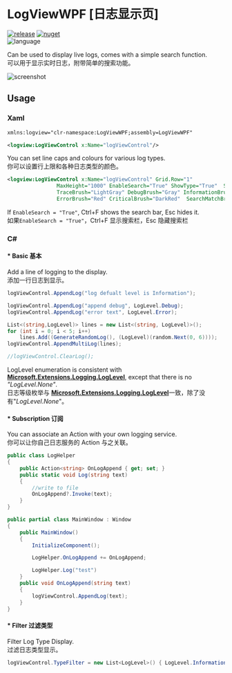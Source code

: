 # LogViewWPF [日志显示页]

[![release](https://img.shields.io/github/v/release/tp1415926535/LogViewWPF?color=green&logo=github)](https://github.com/tp1415926535/LogViewWPF/releases) 
[![nuget](https://img.shields.io/nuget/v/LogViewWPF?color=lightblue&logo=nuget)](https://www.nuget.org/packages/LogViewWPF)     
![language](https://img.shields.io/github/languages/top/tp1415926535/LogViewWPF)

Can be used to display live logs, comes with a simple search function.    
可以用于显示实时日志，附带简单的搜索功能。   
    

![screenshot](https://github.com/tp1415926535/LogViewWPF/assets/58326584/b593f591-17e4-4fa0-b1a0-c86e5a295ec6)


## Usage
### Xaml
``` xml
xmlns:logview="clr-namespace:LogViewWPF;assembly=LogViewWPF"

<logview:LogViewControl x:Name="logViewControl"/>
```
You can set line caps and colours for various log types.      
你可以设置行上限和各种日志类型的颜色。   
``` xml
<logview:LogViewControl x:Name="logViewControl" Grid.Row="1" 
                MaxHeight="1000" EnableSearch="True" ShowType="True"  Spacing="10,5"
                TraceBrush="LightGray" DebugBrush="Gray" InformationBrush="Black" WarningBrush="DarkOrange"
                ErrorBrush="Red" CriticalBrush="DarkRed"  SearchMatchBrush="#DDF5FF" SearchCurrentBrush="#FFFAE1"/>
```
If `EnableSearch = "True"`, Ctrl+F shows the search bar, Esc hides it.    
如果`EnableSearch = "True"`，Ctrl+F 显示搜索栏，Esc 隐藏搜索栏


### C# 

#### * Basic 基本
Add a line of logging to the display.    
添加一行日志到显示。   
``` c#
logViewControl.AppendLog("log defualt level is Information");

logViewControl.AppendLog("append debug", LogLevel.Debug);
logViewControl.AppendLog("error text", LogLevel.Error);

List<(string,LogLevel)> lines = new List<(string, LogLevel)>();
for (int i = 0; i < 5; i++)
    lines.Add((GenerateRandomLog(), (LogLevel)(random.Next(0, 6))));
logViewControl.AppendMultiLog(lines);

//logViewControl.ClearLog();
``` 
LogLevel enumeration is consistent with [**Microsoft.Extensions.Logging.LogLevel**](https://learn.microsoft.com/dotnet/api/microsoft.extensions.logging.loglevel?view=net-8.0), except that there is no *"LogLevel.None"*.   
日志等级枚举与 [**Microsoft.Extensions.Logging.LogLevel**](https://learn.microsoft.com/dotnet/api/microsoft.extensions.logging.loglevel?view=net-8.0)一致，除了没有"*LogLevel.None*"。    
     
#### * Subscription 订阅
You can associate an Action with your own logging service.    
你可以让你自己日志服务的 Action 与之关联。     
``` c#
public class LogHelper
{
    public Action<string> OnLogAppend { get; set; }
    public static void Log(string text)
    {
        //write to file
        OnLogAppend?.Invoke(text);
    }
}

public partial class MainWindow : Window
{
    public MainWindow()
    {
        InitializeComponent();

        LogHelper.OnLogAppend += OnLogAppend;

        LogHelper.Log("test")
    }
    public void OnLogAppend(string text)
    {
        logViewControl.AppendLog(text);
    }
}
```
     
#### * Filter 过滤类型
Filter Log Type Display.     
过滤日志类型显示。   
``` c#
logViewControl.TypeFilter = new List<LogLevel>() { LogLevel.Information, LogLevel.Error };
```
